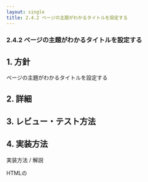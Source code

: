 ```yaml
---
layout: single
title: 2.4.2 ページの主題がわかるタイトルを設定する
---
```


### 2.4.2 ページの主題がわかるタイトルを設定する

## 1. 方針
ページの主題がわかるタイトルを設定する

## 2. 詳細

## 3. レビュー・テスト方法

## 4. 実装方法
実装方法 / 解説

HTMLの <title> 要素に、適切なタイトルを他のページと重複することなく記述すること。


## 5. 参考文献
